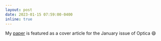 ```yaml
---
layout: post
date: 2023-01-15 07:59:00-0400
inline: true
---
```


My [paper](https://opg.optica.org/optica/issue.cfm?volume=10&issue=1) is featured as a cover article for the January issue of Optica :smile:

